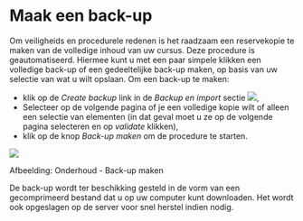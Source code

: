 # Maak een back-up

Om veiligheids en procedurele redenen is het raadzaam een reservekopie te maken van de volledige inhoud van uw cursus. Deze procedure is geautomatiseerd. Hiermee kunt u met een paar simpele klikken een volledige back-up of een gedeeltelijke back-up maken, op basis van uw selectie van wat u wilt opslaan. Om een back-up te maken:

* klik op de _Create backup_ link in de _Backup en import_ sectie ![](../../.gitbook/assets/graphics330%20%283%29.gif),
* Selecteer op de volgende pagina of je een volledige kopie wilt of alleen een selectie van elementen \(in dat geval moet u ze op de volgende pagina selecteren en op _validate_ klikken\),
* klik op de knop _Back-up maken_ om de procedure te starten.

![](../../.gitbook/assets/graphics333%20%283%29.png)

Afbeelding: Onderhoud - Back-up maken

De back-up wordt ter beschikking gesteld in de vorm van een gecomprimeerd bestand dat u op uw computer kunt downloaden. Het wordt ook opgeslagen op de server voor snel herstel indien nodig.

